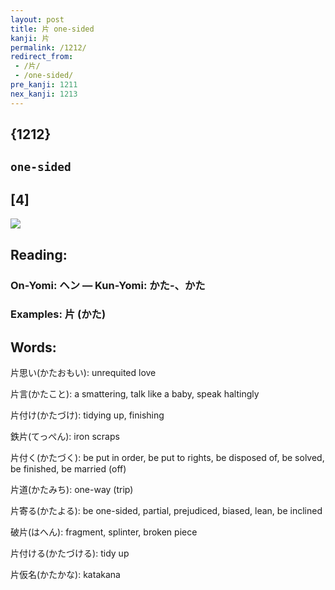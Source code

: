 ```yaml
---
layout: post
title: 片 one-sided
kanji: 片
permalink: /1212/
redirect_from:
 - /片/
 - /one-sided/
pre_kanji: 1211
nex_kanji: 1213
---
```


## {1212}

## `one-sided`

## [4]

<div class="stroke"><img src="E78987.png" /></div>

## Reading:

### On-Yomi: ヘン &mdash; Kun-Yomi: かた-、かた

### Examples: 片 (かた)

## Words:

片思い(かたおもい): unrequited love

片言(かたこと): a smattering, talk like a baby, speak haltingly

片付け(かたづけ): tidying up, finishing

鉄片(てっぺん): iron scraps

片付く(かたづく): be put in order, be put to rights, be disposed of, be solved, be finished, be married (off)

片道(かたみち): one-way (trip)

片寄る(かたよる): be one-sided, partial, prejudiced, biased, lean, be inclined

破片(はへん): fragment, splinter, broken piece

片付ける(かたづける): tidy up

片仮名(かたかな): katakana
